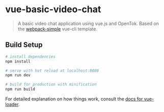 # vue-basic-video-chat

> A basic video chat application using vue.js and OpenTok. Based on the [webpack-simple](https://github.com/vuejs-templates/webpack-simple) vue-cli template.

## Build Setup

``` bash
# install dependencies
npm install

# serve with hot reload at localhost:8080
npm run dev

# build for production with minification
npm run build
```

For detailed explanation on how things work, consult the [docs for vue-loader](http://vuejs.github.io/vue-loader).
